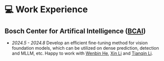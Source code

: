 # 💻 Work Experience

## Bosch Center for Artifical Intelligence ([BCAI](https://www.bosch-ai.com))
- *2024.5 - 2024.8* Develop an efficient fine-tuning method for vision foundation models, which can be utilized on dense prediction, detection and MLLM, etc. Happy to work with [Wenbin He](https://hewenbin.github.io/), [Xin Li](https://scholar.google.com/citations?hl=zh-CN&user=KkPdvB8AAAAJ) and [Tianqin Li](https://crazy-jack.github.io). 